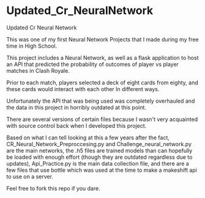 # Updated_Cr_NeuralNetwork
Updated Cr Neural Network


This was one of my first Neural Network Projects that I made during my free time in High School. 

This project includes a Neural Network, as well as a flask application to host an API that predicted the probability of outcomes of player vs player matches in Clash Royale. 

Prior to each match, players selected a deck of eight cards from eighty, and these cards would interact with each other In different ways. 

Unfortunately the API that was being used was completely overhauled and the data in this project in horribly outdated at this point.

There are several versions of certain files because I wasn't very acquainted with source control back when I developed this project. 

Based on what I can tell looking at this a few years after the fact, CR_Neural_Network_Preproccesing.py and Challenge_neural_network.py are the main networks, the .h5 files are trained models than can hopefully be loaded with enough effort (though they are outdated regardless due to updates), Api_Practice.py is the main data collection file, and there are a few files that use bottle which was used at the time to make a makeshift api to use on a server. 

Feel free to fork this repo if you dare. 
